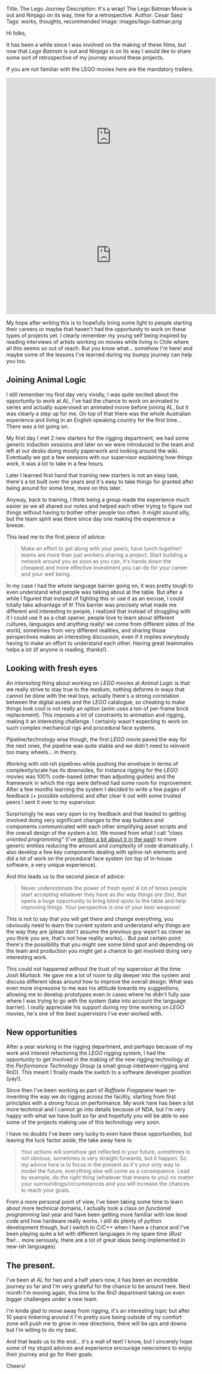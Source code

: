Title: The Lego Journey
Description: It's a wrap! The Lego Batman Movie is out and Ninjago on its way, time for a retrospective.
Author: Cesar Saez
Tags: works, thoughts, recommended
Image: images/lego-batman.png

Hi folks,

It has been a while since I was involved on the making of these films, but now that _Lego Batman_ is
out and _Ninjago_ is on its way I would like to share some sort of retrospective of my journey around
these projects.

If you are not familiar with the LEGO movies here are the mandatory trailers.

<div class="flex-video widescreen">
<iframe width="560" height="315" src="https://www.youtube-nocookie.com/embed/rGQUKzSDhrg?rel=0" frameborder="0" allowfullscreen></iframe>
</div>

<div class="flex-video widescreen">
<iframe width="560" height="315" src="https://www.youtube-nocookie.com/embed/sZSYYiATFTI?rel=0&amp;start=10" frameborder="0" allowfullscreen></iframe>
</div>

My hope after writing this is to hopefully bring some light to people starting their careers or
maybe that haven't had the opportunity to work on these types of projects yet. I clearly remember
my young self being inspired by reading interviews of artists working on movies while living in
Chile where all this seems so out of reach. But you know what... somehow I'm here! and maybe some
of the lessons I've learned during my bumpy journey can help you too.

## Joining Animal Logic

I still remember my first day very vividly, I was quite excited about the opportunity to work at
_AL_, I've had the chance to work on animated tv series and actually supervised an animated movie
before joining AL, but it was clearly a step up for me. On top of that there was the whole
Australian experience and living in an English speaking country for the first time... There was a
lot going on.

My first day I met 2 new starters for the rigging department, we had some generic induction
sessions and later on we were introduced to the team and left at our desks doing mostly paperwork
and looking around the wiki. Eventually we got a few sessions with our supervisor explaining how
things work, it was a lot to take in a few hours.

Later I learned first hand that training new starters is not an easy task, there's a lot built over
the years and it's easy to take things for granted after being around for some time, more on this
later.

Anyway, back to training, I think being a group made the experience much easier as we all
shared our notes and helped each other trying to figure out things without having to bother other
people too often. It might sound silly, but the team spirit was there since day one making the
experience a breeze.

This lead me to the first piece of advice:

> Make an effort to get along with your peers, have lunch together! teams are more than just
> workers sharing a project. Start building a network around you as soon as you can, it's hands
> down the cheapest and more effective investment you can do for your career and your well being.

In my case I had the whole language barrier going on, it was pretty tough to even understand what
people was talking about at the table. But after a while I figured that instead of fighting this or
use it as an excuse, I could totally take advantage of it! This barrier was precisely what made me
different and interesting to people, I realized that instead of struggling with it I could use it
as a chat opener, people love to learn about different cultures, languages and anything really! we
come from different sides of the world, sometimes from very different realities, and sharing those
perspectives makes an interesting discussion, even if it implies everybody having to make an effort
to understand each other. Having great teammates helps a lot (if anyone is reading, thanks!).

## Looking with fresh eyes

An interesting thing about working on _LEGO_ movies at _Animal Logic_ is that we really strive to stay
true to the medium, nothing deforms in ways that cannot be done with the real toys, actually
there's a strong correlation between the digital assets and the _LEGO_ catalogue, so cheating to make
things look cool is not really an option (anim uses a ton of per-frame brick replacement).
This imposes a lot of constraints to animation and rigging, making it an interesting challenge. I
certainly wasn't expecting to work on such complex mechanical rigs and procedural face systems.

Pipeline/technology wise though, the first _LEGO_ movie paved the way for the next ones, the pipeline
was quite stable and we didn't need to reinvent too many wheels... in theory.

Working with old-ish pipelines while pushing the envelope in terms of complexity/scale has its
downsides, for instance rigging for the _LEGO_ movies was 100% code-based (other than adjusting
guides) and the framework in which the rigs were defined had some room for improvement. After a few
months learning the system I decided to write a few pages of feedback (+ possible solutions) and
after clear it out with some trusted peers I sent it over to my supervisor.

Surprisingly he was very open to my feedback and that leaded to getting involved doing very
significant changes to the way builders and components communicated with each other simplifying
asset scripts and the overall design of the system a lot. We moved from what I call _"class
oriented programming"_ (I've [written a bit about it in the
past](https://www.cesarsaez.me/2015/09/stop-cop.html)) to more generic entities reducing the amount
and complexity of code dramatically. I also develop a few key components dealing with spline-ish
elements and did a lot of work on the procedural face system (on top of in-house software, a very
unique experience).

And this leads us to the second piece of advice:

> Never underestimate the power of fresh eyes! A lot of times people start accepting whatever they
> have as _the way things are (tm)_, that opens a huge opportunity to bring blind spots to the
> table and help improving things. Your perspective is one of your best weapons!

This is not to say that you will get there and change everything, you obviously need to learn the
current system and understand why things are the way they are (pleae don't assume the previous guy
wasn't as clever as you think you are, that's not how reality works)... But past certain point
there's the possibility that you might see some blind spot and depending on the team and production
you might get a chance to get involved doing very interesting work.

This could not happened without the trust of my supervisor at the time: _Josh Murtack_. He gave me
a lot of room to dig deeper into the system and discuss different ideas around how to improve the
overall design. What was even more impressive to me was his attitude towards my suggestions,
allowing me to develop prototypes even in cases where he didn't fully saw where I was trying to go
with the system (take into account the language barrier). I _really_ appreciate his support during
my time working on _LEGO_ movies, he's one of the best supervisors I've ever worked with.

## New opportunities

After a year working in the rigging department, and perhaps because of my work and interest
refactoring the _LEGO_ rigging system, I had the opportunity to get involved in the making of the
new rigging technology at the _Performance Technology Group_ (a small group inbetween rigging and
RnD).  This meant I finally made the switch to a software developer position (yay!).

Since then I've been working as part of _Raffaele Fragapane_ team re-inventing the way we do rigging
across the facility, starting from first principles with a strong focus on performance. My work
here has been a lot more technical and I cannot go into details because of NDA, but I'm very happy
with what we have built so far and hopefully you will be able to see some of the projects making
use of this technology very soon.

I have no doubts I've been very lucky to even have these opportunities, but leaving the luck
factor aside, the take away here is:

> Your actions will somehow get reflected in your future, sometimes is not obvious, sometimes is very
> straight forwards, but it happen. So my advice here is to focus in the present as it's your only
> way to model the future, everything else will come as a consequence. Lead by example, do _the
> right thing_ (whatever that means to you) no matter your surroundings/circumstances and you will
> increase the chances to reach your goals.

From a more personal point of view, I've been taking some time to learn about more technical
domains, I actually took a class on _functional programming_ last year and have been getting more
familiar with low level code and how hardware really works. I still do plenty of _python_
development though, but I switch to _C/C++_ when I have a chance and I've been playing quite a bit
with different languages in my spare time (_Rust_ ftw!... more seriously, there are a lot of great
ideas being implemented in new-ish languages).

## The present.

I've been at _AL_ for two and a half years now, it has been an incredible journey so far and I'm very
grateful for the chance to be around here. Next month I'm moving again, this time to the _RnD_
department taking on even bigger challenges under a new team.

I'm kinda glad to move away from rigging, it's an interesting topic but after 10 years tinkering
around it I'm pretty sure being outside of my comfort zone will push me to grow in new
directions, there will be ups and downs but I'm willing to do my best.

And that leads us to the end... it's a wall of text! I know, but I sincerely hope some of my stupid
advices and experience encourage newcomers to enjoy their journey and go for their goals.

Cheers!
